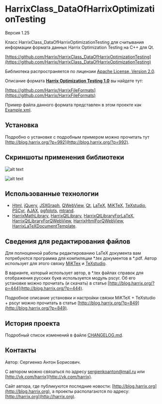 HarrixClass_DataOfHarrixOptimizationTesting
===========================================

Версия 1.25

Класс HarrixClass_DataOfHarrixOptimizationTesting для считывания информации формата данных Harrix Optimization Testing на C++ для Qt.

[https://github.com/Harrix/HarrixClass_DataOfHarrixOptimizationTesting](https://github.com/Harrix/HarrixClass_DataOfHarrixOptimizationTesting)

Библиотека распространяется по лицензии [Apache License, Version 2.0](https://github.com/Harrix/HarrixClass_DataOfHarrixOptimizationTesting/blob/master/LICENSE.txt).

Описание формата [**Harrix Optimization Testing 1.0**](https://github.com/Harrix/HarrixFileFormats/tree/master/Harrix%20Optimization%20Testing%201.0) вы найдете тут:

[https://github.com/Harrix/HarrixFileFormats](https://github.com/Harrix/HarrixFileFormats)

Пример файла данного формата представлен в этом проекте как [Example.xml](https://github.com/Harrix/HarrixClass_DataOfHarrixOptimizationTesting/blob/master/Example.xml).

Установка
---------

Подробно о установке с подробным примером можно прочитать тут [http://blog.harrix.org/?p=992](http://blog.harrix.org/?p=992).

Скриншоты применения библиотеки
-------------------------------

![alt text](https://raw.github.com/Harrix/HarrixClass_DataOfHarrixOptimizationTesting/master/imagesforgithub/example1.png "Пример вывода HTML кода")

![alt text](https://raw.github.com/Harrix/HarrixClass_DataOfHarrixOptimizationTesting/master/imagesforgithub/example2.png "Пример вывода LaTeX кода")

Использованные технологии
-------------------------

- [Html](http://ru.wikipedia.org/wiki/HTML), [jQuery](http://jquery.com/), [JSXGraph](https://github.com/jsxgraph/jsxgraph), [QWebView](http://qt-project.org/doc/qt-5/qwebview.html), [Qt](http://qt-project.org/), [LaTeX](http://ru.wikipedia.org/wiki/LaTeX), [MiKTeX](http://miktex.org/), [TeXstudio](http://texstudio.sourceforge.net/), [PSCyr]([http://blog.harrix.org/?p=444](http://blog.harrix.org/?p=444)),  [AJAX](http://ru.wikipedia.org/wiki/AJAX), [pgfplots](http://pgfplots.sourceforge.net/), [mtrand](http://www.bedaux.net/mtrand/).
- [HarrixMathLibrary](https://github.com/Harrix/HarrixMathLibrary), [HarrixQtLibrary](https://github.com/Harrix/HarrixQtLibrary), [HarrixQtLibraryForLaTeX](https://github.com/Harrix/HarrixQtLibraryForLaTeX), [HarrixQtLibraryForQWebView](https://github.com/Harrix/HarrixQtLibraryForQWebView), [HarrixHtmlForQWebView](https://github.com/Harrix/HarrixHtmlForQWebView), [HarrixLaTeXDocumentTemplate](https://github.com/Harrix/HarrixLaTeXDocumentTemplate).

Сведения для редактирования файлов
----------------------------------

Для полноценной работы редактированию LaTeX документа вам потребуются программа для компиляции \*.tex документов в \*.pdf. Автор использует для этого связку [MiKTex](http://www.miktex.org/) и [TeXstudio](http://texstudio.sourceforge.net/). 

В варианте, который использует автор, в \*.tex файлах справок для отображения русских букв используется модуль pscyr. Об его установке можно прочитать (и скачать) в статье [http://blog.harrix.org/?p=444](http://blog.harrix.org/?p=444).

Подробное описание установки и настройки связки MiKTeX + TeXstudio + pscyr можно прочитать в статье [http://blog.harrix.org/?p=849](http://blog.harrix.org/?p=849).

История проекта
---------------

Подробный список изменений в файле [CHANGELOG.md](https://github.com/Harrix/HarrixClass_DataOfHarrixOptimizationTesting/blob/master/CHANGELOG.md).

Контакты
--------

Автор: Сергиенко Антон Борисович.

С автором можно связаться по адресу [sergienkoanton@mail.ru](mailto:sergienkoanton@mail.ru) или  [http://vk.com/harrix](http://vk.com/harrix).

Сайт автора, где публикуются последние новости: [http://blog.harrix.org](http://blog.harrix.org), а проекты располагаются по адресу: [http://harrix.org](http://harrix.org).
